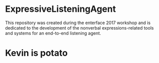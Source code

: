 # ExpressiveListeningAgent
This repository was created during the enterface 2017 workshop and is dedicated to the development of the nonverbal expressions-related tools and systems for an end-to-end listening agent.
# Kevin is potato
